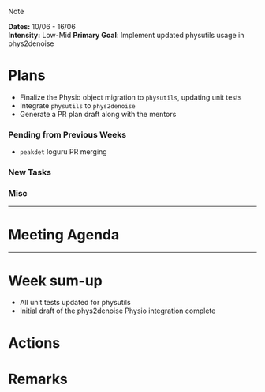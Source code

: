 > [!NOTE]  
> **Dates:** 10/06 - 16/06   
> **Intensity:** Low-Mid 
> **Primary Goal**: Implement updated physutils usage in phys2denoise

# Plans
- Finalize the Physio object migration to `physutils`, updating unit tests
- Integrate `physutils` to `phys2denoise`
- Generate a PR plan draft along with the mentors

### Pending from Previous Weeks
- `peakdet` loguru PR merging

### New Tasks

### Misc

---
# Meeting Agenda

---
# Week sum-up
- All unit tests updated for physutils
- Initial draft of the phys2denoise Physio integration complete

# Actions

# Remarks
